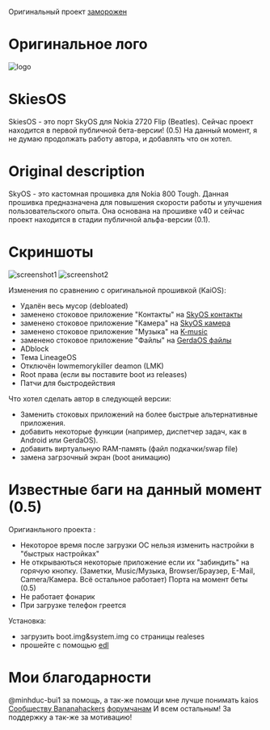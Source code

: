Оригинальный проект [заморожен](https://github.com/AshiVered/SkyOS/issues/6)
# Оригинальное лого

![logo](https://raw.githubusercontent.com/Cobeta-beta/SkiesOS/main/res/logo.png)

# SkiesOS

SkiesOS - это порт SkyOS для Nokia 2720 Flip (Beatles). Сейчас проект находится в первой публичной бета-версии! (0.5)
На данный момент, я не думаю продолжать работу автора, и добавлять что он хотел.

# Original description

SkyOS - это кастомная прошивка для Nokia 800 Tough. Данная прошивка предназначена для повышения скорости работы и улучшения пользовательского опыта. Она основана на прошивке v40 и
сейчас проект находится в стадии публичной альфа-версии (0.1).


# Скриншоты

![screenshot1](https://raw.githubusercontent.com/Cobeta-beta/SkiesOS/main/res/2022-12-26-08-00-15.png)
![screenshot2](https://raw.githubusercontent.com/Cobeta-beta/SkiesOS/main/res/2022-12-26-08-00-24.png)


Изменения по сравнению с оригинальной прошивкой (KaiOS):
- Удалён весь мусор (debloated)
- заменено стоковое приложение "Контакты" на [SkyOS контакты](https://gitlab.com/AshiVered/skyos-contacts)
- заменено стоковое приложение "Камера" на [SkyOS камера](https://gitlab.com/AshiVered/SkyOS-Camera)
- заменено стоковое приложение "Музыка" на [K-music](https://github.com/arma7x/kaimusic)
- заменено стоковое приложение "Файлы" на [GerdaOS файлы](https://gitlab.com/project-pris/system/-/tree/master/src/system/b2g/webapps/files.gerda.tech/src)
- ADblock
- Тема LineageOS
- Отключён lowmemorykiller deamon (LMK)
- Root права (если вы поставите boot из releases)
- Патчи для быстродействия

Что хотел сделать автор в следующей версии:

- Заменить стоковых приложений на более быстрые альтернативные приложения.
- добавить некоторые функции (например, диспетчер задач, как в Android или GerdaOS).
- добавить виртуальную RAM-память (файл подкачки/swap file)
- замена загрзочный экран (boot анимацию)

# Известные баги на данный момент (0.5)

Оригианльного проекта : 
- Некоторое время после загрузки ОС нельзя изменить настройки в "быстрых настройках"
- Не открываються некоторые приложение если их "забиндить" на горячую кнопку. (Заметки, Music/Музыка, Browser/Браузер, E-Mail, Camera/Камера. Всё остальное работает)
Порта на момент беты (0.5)
- Не работает фонарик
- При загрузке телефон греется

Установка:
- загрузить boot.img&system.img со страницы realeses
- прошейте с помощью [edl](https://wiki.bananahackers.net/development/edl)

# Мои благодарности

@minhduc-bui1 за помощь, а так-же помощи мне лучше понимать kaios
[Сообществу Bananahackers](https://discord.com/channels/472006912846594048/472144586295345153)
[форумчанам](https://4pda.to/forum/index.php?showtopic=965321)
И всем остальным! За поддержку а так-же за мотивацию!
